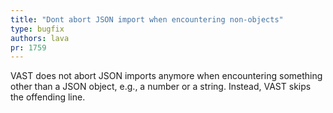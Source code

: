 ```yaml
---
title: "Dont abort JSON import when encountering non-objects"
type: bugfix
authors: lava
pr: 1759
---
```


VAST does not abort JSON imports anymore when encountering
something other than a JSON object, e.g., a number or a string.
Instead, VAST skips the offending line.
